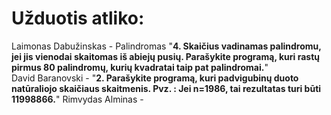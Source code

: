 # Užduotis atliko:  
Laimonas Dabužinskas - Palindromas "**4.	Skaičius vadinamas palindromu, jei jis vienodai skaitomas iš abiejų pusių. Parašykite programą, kuri rastų pirmus 80 palindromų, kurių kvadratai taip pat palindromai.**"  
David Baranovski - "**2.  Parašykite programą, kuri padvigubinų duoto natūraliojo skaičiaus skaitmenis. Pvz. : Jei n=1986, tai rezultatas turi būti 11998866.**"
Rimvydas Alminas -  
